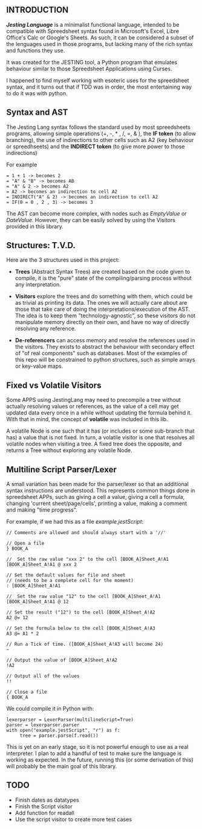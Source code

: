 ## INTRODUCTION

***Jesting Language*** is a minimalist functional language, 
intended to be compatible with Spreedsheet syntax found 
in Microsoft's Excel, Libre Office's Calc or Google's 
Sheets. As such, it can be considered a subset of the 
lenguages used in those programs, but lacking many of the 
rich syntax and functions they use.

It was created for the JESTING tool, a Python program 
that emulates behaviour similar to those Spreedsheet 
Applications using Curses.

I happened to find myself working with esoteric uses for the 
spreedsheet syntax, and it turns out that if TDD was in order,
the most entertaining way to do it was with python.

## Syntax and AST

The Jesting Lang syntax follows the standard used by most
spreedsheets programs, allowing simple operations (+, -, *
, /, =, & ), the **IF token** (to allow branching), the use of 
indirections to other cells such as A2 (key behaviour or
spreedhseets) and the **INDIRECT token** (to give more power to 
those indirections)

For example

    = 1 + 1 -> becomes 2
    = "A" & "B" -> becomes AB
    = "A" & 2 -> becomes A2
    = A2 -> becomes an indirection to cell A2
    = INDIRECT("A" & 2) -> becomes an indirection to cell A2
    = IF(0 = 0 , 2 , 3) -> becomes 3

The AST can become more complex, with nodes such as 
*EmptyValue* or *DateValue*. However, they can be easily
solved by using the Visitors provided in this library.

## Structures: T.V.D.

Here are the 3 structures used in this project:

* **Trees** (Abstract Syntax Trees) are created based on the
  code given to compile, it is the "pure" state of the
  compiling/parsing process without any interpretation. 


* **Visitors** explore the trees and do something with them, 
  which could be as trivial as printing its data. The ones
  we will actually care about are those that take care of 
  doing the interpretations/execution of the AST. The idea 
  is to keep them "technology-agnostic", so these visitors 
  do not manipulate memory directly on their own, and 
  have no way of directly resolving any reference.


* **De-referencers** can access memory and resolve the
  references used in the visitors. They exists to abstract
  the behaviour with secondary effect of "of real components" 
  such as databases. Most of the examples of this repo will
  be constrained to python structures, such as simple
  arrays or key-value maps.

## Fixed vs Volatile Visitors

Some APPS using JestingLang may need to precompile a tree 
without actually resolving values or references, as the 
value of a cell may get updated data every once in a while 
without updating the formula behind it. With that in mind,
the concept of **volatile** was included in this lib. 

A volatile Node is one such that it has (or includes or some 
sub-branch that has) a value that is not fixed. In turn, a 
volatile visitor is one that resolves all volatile nodes 
when visiting a tree. A fixed tree does the opposite, and 
returns a Tree without exploring any volatile Node. 


## Multiline Script Parser/Lexer

A small variation has been made for the parser/lexer so
that an additional syntax instructions are understood. 
This represents common things done in spreedsheet APPs,
such as giving a cell a value, giving a cell a formula,
changing 'current sheet/page/cells', printing a value,
making a comment and making "time progress".

For example, if we had this as a file *example.jestScript*:

    // Comments are allowed and should always start with a '//'

    // Open a file
    } BOOK_A

    //  Set the raw value "xxx 2" to the cell [BOOK_A]Sheet_A!A1
    [BOOK_A]Sheet_A!A1 @ xxx 2

    // Set the default values for file and sheet
    // (needs to be a complete cell for the moment)
    : [BOOK_A]Sheet_A!A1

    //  Set the raw value "12" to the cell [BOOK_A]Sheet_A!A1
    [BOOK_A]Sheet_A!A1 @ 12

    // Set the result ("12") to the cell [BOOK_A]Sheet_A!A2 
    A2 @= 12

    // Set the formula below to the cell [BOOK_A]Sheet_A!A3 
    A3 @= A1 * 2

    // Run a Tick of time. ([BOOK_A]Sheet_A!A3 will become 24) 
    ~

    // Output the value of [BOOK_A]Sheet_A!A2 
    !A2

    // Output all of the values 
    !!

    // Close a file
    { BOOK_A

We could compile it in Python with:

    lexerparser = LexerParser(multilineScript=True)
    parser = lexerparser.parser
    with open("example.jestScript", "r") as f:
         tree = parser.parse(f.read())

This is yet on an early stage, so it is not
powerful enough to use as a real interpreter. I plan to 
add a handful of test to make sure the language is working 
as expected. In the future, running this (or some derivation
of this) will probably be the main goal of this library.

## TODO

* Finish dates as datatypes
* Finish the Script visitor
* Add function for readall
* Use the script visitor to create more test cases